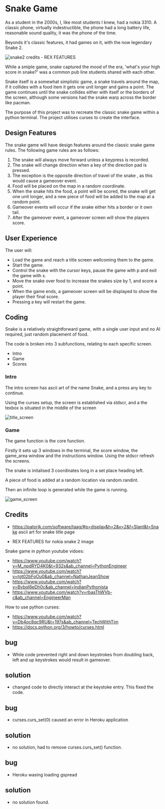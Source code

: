 # Snake Game
As a student in the 2000s, I, like most students I knew, had a nokia 3310. A classic phone, virtually
indestructible, the phone had a long battery life, reasonable sound quality, it was the phone of the time.

Beyonds it's classic features, it had games on it, with the now legendary Snake 2.

![snake2](docs/screenshots/nokia3310snake.jpg)
credits - REX FEATURES

While a smiple game, snake captured the mood of the era, 'what's your high score in snake?' was a common
pub line students shared with each other. 

Snake itself is a somewhat simplistic game, a snake travels around the map, if it collides with a food
item it gets one unit longer and gains a point. The game continues until the snake collides either with
itself or the borders of the screen, although some versions had the snake warp across the border like 
pacman.

The purpose of this project was to recreate the classic snake game within a python terminal. The project
utilises curses to create the interface.

## Design Features

The snake game will have design features around the classic 
snake game rules. The following game rules are as follows:

1. The snake will always move forward unless a keypress is  recorded.
2. The snake will change direction when a key of the direction pad is pressed.
3. The exception is the opposite direction of travel of the snake , as this would cause a gameover event.
4. Food will be placed on the map in a random coordinate.
5. When the snake hits the food, a point will be scored, the snake will get one unit longer, and a new 
piece of food will be added to the map at a random point.
6. Gameover events will occur if the snake either hits a border or it own tail.
7. After the gameover event, a gameover screen will show the players score.

## User Experience

The user will:
- Load the game and reach a title screen wellcoming them to the
game.
- Start the game.
- Control the snake with the cursor keys, pause the game with p
and exit the game with x.
- Move the snake over food to increase the snakes size by 1, and
score a point.
- When the game ends, a gameover screen will be displayed to
show the player their final score.
- Pressing a key will restart the game.

## Coding

Snake is a relatively straightforward game, with a single user input and no AI required, just random
placement of food.

The code is broken into 3 subfunctions, relating to each specific screen.

- Intro
- Game
- Scores

### Intro

The intro screen has ascii art of the name Snake, and a press any key to continue.

Using the curses setup, the screen is established via stdscr, and a the texbox is 
situated in the middle of the screen

![title_screen](docs/screenshots/title_screen.png)

### Game

The game function is the core function.

Firstly it sets up 3 windows in the terminal, the score window, the game_area window
and the instructions window. Using the stdscr refresh the screens.

The snake is initalised 3 coordinates long in a set place heading left.

A piece of food is added at a random location via random.randint.

Then an infinite loop is generated while the game is running.

![game_screen](docs/screenshots/game_screen.png)

## Credits
- https://patorjk.com/software/taag/#p=display&h=2&v=2&f=Slant&t=Snake ascii art for snake title page

- REX FEATURES for nokia snake 2 image

Snake game in python youtube vidoes:
- https://www.youtube.com/watch?v=M_npdRYD4K0&t=932s&ab_channel=PythonEngineer
- https://www.youtube.com/watch?v=tgt02bFoOu0&ab_channel=NathanJeanShow
- https://www.youtube.com/watch?v=BvbqI6eDh0c&ab_channel=IndianPythonista
- https://www.youtube.com/watch?v=rbasThWVb-c&ab_channel=EngineerMan

How to use python curses:
- https://www.youtube.com/watch?v=Db4oc8qc9RU&t=197s&ab_channel=TechWithTim
- https://docs.python.org/3/howto/curses.html


## bug
- While code prevented right and down keystrokes from doubling back, left and up keystrokes would result in gameover.
## solution
- changed code to directly interact at the keystoke entry. This fixed the code.

## bug
- curses.curs_set(0) caused an error in Heroku application
## solution
- no solution, had to remove curses.curs_set() function.

## bug
- Heroku wasing loading gspread
## solution
- no solution found.

